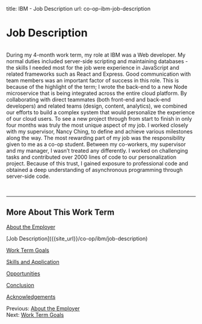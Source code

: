 title: IBM - Job Description
url: co-op-ibm-job-description

<h1 class="u-lead center">Job Description</h1>

<img class="left-aligned" src="{{ url_for('static', filename='images/ibm/building.png') }}" alt="">

During my 4-month work term, my role at IBM was a Web developer. My normal duties included server-side scripting and maintaining databases - the skills I needed most for the job were experience in JavaScript and related frameworks such as React and Express. Good communication with team members was an important factor of success in this role. This is because of the highlight of the term; I wrote the back-end to a new Node microservice that is being integrated across the entire cloud platform.  By collaborating with direct teammates (both front-end and back-end developers) and related teams (design, content, analytics), we combined our efforts to build a complex system that would personalize the experience of our cloud users. To see a new project through from start to finish in only four months was truly the most unique aspect of my job. I worked closely with my supervisor, Nancy Ching, to define and achieve various milestones along the way. The most rewarding part of my job was the responsibility given to me as a co-op student. Between my co-workers, my supervisor and my manager, I wasn’t treated any differently. I worked on challenging tasks and contributed over 2000 lines of code to our personalization project. Because of this trust, I gained exposure to professional code and obtained a deep understanding of asynchronous programming through server-side code.

<br>
<hr>

<h2 class="u-sublead">More About This Work Term</h2>

[About the Employer]({{site_url}}/co-op/ibm/about-the-employer)

<span class='active'>
  [Job Description]({{site_url}}/co-op/ibm/job-description)
</span>

[Work Term Goals]({{site_url}}/co-op/ibm/work-term-goals)

[Skills and Application]({{site_url}}/co-op/ibm/skills-and-application)

[Opportunities]({{site_url}}/co-op/ibm/opportunities)

[Conclusion]({{site_url}}/co-op/ibm/conclusion)

[Acknowledgements]({{site_url}}/co-op/ibm/acknowledgements)

<div class="left-aligned no-margin">
  Previous: <a href="{{ site_url }}/co-op/ibm/about-the-employer">About the Employer</a>
</div>

<div class="right-aligned no-margin">
  Next: <a href="{{ site_url }}/co-op/ibm/work-term-goals">Work Term Goals</a>
</div>
